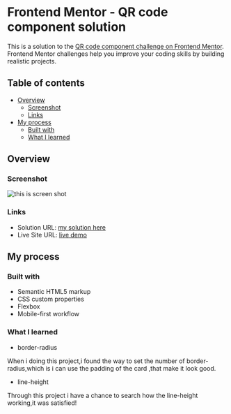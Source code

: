 # Frontend Mentor - QR code component solution

This is a solution to the [QR code component challenge on Frontend Mentor](https://www.frontendmentor.io/challenges/qr-code-component-iux_sIO_H). Frontend Mentor challenges help you improve your coding skills by building realistic projects.

## Table of contents

- [Overview](#overview)
  - [Screenshot](#screenshot)
  - [Links](#links)
- [My process](#my-process)
  - [Built with](#built-with)
  - [What I learned](#what-i-learned)

## Overview

### Screenshot

![this is screen shot](https://kun982.github.io/qr-code-component/final.png)

### Links

- Solution URL: [my solution here](https://github.com/Kun982/qr-code-component)
- Live Site URL: [live demo](https://kun982.github.io/qr-code-component/)

## My process

### Built with

- Semantic HTML5 markup
- CSS custom properties
- Flexbox
- Mobile-first workflow

### What I learned

- border-radius

When i doing this project,i found the way to set the number of border-radius,which is i can use the padding of the card ,that make it look good.

- line-height

Through this project i have a chance to search how the line-height working,it was satisfied!
